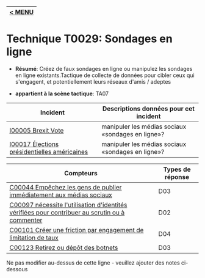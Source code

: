 |[< MENU](../../README.md)|
|---|
# Technique T0029: Sondages en ligne

* **Résumé**: Créez de faux sondages en ligne ou manipulez les sondages en ligne existants.Tactique de collecte de données pour cibler ceux qui s'engagent, et potentiellement leurs réseaux d'amis / adeptes

* **appartient à la scène tactique**: TA07


|Incident |Descriptions données pour cet incident |
|-------- |-------------------- |
|[I00005 Brexit Vote](../../generated_pages/incidents/I00005.md) |manipuler les médias sociaux «sondages en ligne»?|
|[I00017 Élections présidentielles américaines](../../generated_pages/incidents/I00017.md) |manipuler les médias sociaux «sondages en ligne»?|



|Compteurs |Types de réponse |
|-------- |-------------- |
|[C00044 Empêchez les gens de publier immédiatement aux médias sociaux](../../generated_pages/counters/C00044.md) |D03 |
|[C00097 nécessite l'utilisation d'identités vérifiées pour contribuer au scrutin ou à commenter](../../generated_pages/counters/C00097.md) |D02 |
|[C00101 Créer une friction par engagement de limitation de taux](../../generated_pages/counters/C00101.md) |D04 ||[C00103 Créez un bot qui engage / distraire les trolls](../../generated_pages/counters/C00103.md) |D05 |
|[C00123 Retirez ou dépôt des botnets](../../generated_pages/counters/C00123.md) |D03 |


Ne pas modifier au-dessus de cette ligne - veuillez ajouter des notes ci-dessous